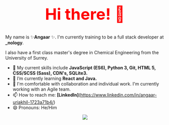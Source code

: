 <h1 align="center" style="color:red; font-size:50px;">  Hi there! 👋 </h1> 

My name is ✨**Angaar** ✨. I'm currently training to be a full stack developer at **_nology**. 

I also have a first class master's degree in Chemical Engineering from the University of Surrey. 

- 🔭 My current skills include **JavaScript (ES6), Python 3, Git, HTML 5, CSS/SCSS (Sass), CDN's, SQLite3.** 
- 🌱 I’m currently learning **React and Java.** 
- 👯 I'm comfortable with collaboration and individual work. I'm currently working with an Agile team.   
- 📫 How to reach me: **[LinkedIn]**(https://www.linkedin.com/in/angaar-uriakhil-1723a71b4/)
- 😄 Pronouns: He/Him

<p align="center">
<a href="https://github.com/anuraghazra/github-readme-stats">
  <img src="https://github-readme-stats.vercel.app/api?username=angaar96&show_icons=true&theme=tokyonight"/>
</a>
</p> 
